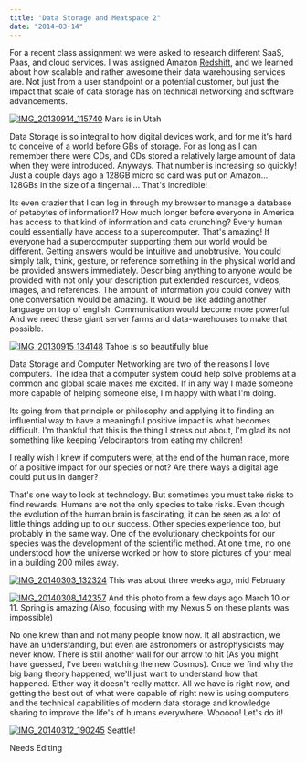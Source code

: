 ```yaml
---
title: "Data Storage and Meatspace 2"
date: "2014-03-14"
---
```


For a recent class assignment we were asked to research different SaaS, Paas, and cloud services. I was assigned Amazon [Redshift](http://aws.amazon.com/redshift/ "Redshift"), and we learned about how scalable and rather awesome their data warehousing services are. Not just from a user standpoint or a potential customer, but just the impact that scale of data storage has on technical networking and software advancements.

[![IMG_20130914_115740](images/IMG_20130914_115740-768x1024.jpg)](http://timmyreilly.azurewebsites.net/wp-content/uploads/2014/03/IMG_20130914_115740.jpg) Mars is in Utah

Data Storage is so integral to how digital devices work, and for me it's hard to conceive of a world before GBs of storage. For as long as I can remember there were CDs, and CDs stored a relatively large amount of data when they were introduced. Anyways. That number is increasing so quickly! Just a couple days ago a 128GB micro sd card was put on Amazon... 128GBs in the size of a fingernail... That's incredible!

Its even crazier that I can log in through my browser to manage a database of petabytes of information!? How much longer before everyone in America has access to that kind of information and data crunching? Every human could essentially have access to a supercomputer. That's amazing! If everyone had a supercomputer supporting them our world would be different. Getting answers would be intuitive and unobtrusive. You could simply talk, think, gesture, or reference something in the physical world and be provided answers immediately. Describing anything to anyone would be provided with not only your description put extended resources, videos, images, and references. The amount of information you could convey with one conversation would be amazing. It would be like adding another language on top of english. Communication would become more powerful. And we need these giant server farms and data-warehouses to make that possible.

[![IMG_20130915_134148](images/IMG_20130915_134148-768x1024.jpg)](http://timmyreilly.azurewebsites.net/wp-content/uploads/2014/03/IMG_20130915_134148.jpg) Tahoe is so beautifully blue

Data Storage and Computer Networking are two of the reasons I love computers. The idea that a computer system could help solve problems at a common and global scale makes me excited. If in any way I made someone more capable of helping someone else, I'm happy with what I'm doing.

Its going from that principle or philosophy and applying it to finding an influential way to have a meaningful positive impact is what becomes difficult. I'm thankful that this is the thing I stress out about, I'm glad its not something like keeping Velociraptors from eating my children!

I really wish I knew if computers were, at the end of the human race, more of a positive impact for our species or not? Are there ways a digital age could put us in danger?

That's one way to look at technology. But sometimes you must take risks to find rewards. Humans are not the only species to take risks. Even though the evolution of the human brain is fascinating, it can be seen as a lot of little things adding up to our success. Other species experience too, but probably in the same way. One of the evolutionary checkpoints for our species was the development of the scientific method. At one time, no one understood how the universe worked or how to store pictures of your meal in a building 200 miles away.

[![IMG_20140303_132324](images/IMG_20140303_132324-768x1024.jpg)](http://timmyreilly.azurewebsites.net/wp-content/uploads/2014/03/IMG_20140303_132324.jpg) This was about three weeks ago, mid February

[![IMG_20140308_142357](images/IMG_20140308_142357-768x1024.jpg)](http://timmyreilly.azurewebsites.net/wp-content/uploads/2014/03/IMG_20140308_142357.jpg) And this photo from a few days ago March 10 or 11. Spring is amazing (Also, focusing with my Nexus 5 on these plants was impossible)

No one knew than and not many people know now. It all abstraction, we have an understanding, but even are astronomers or astrophysicists may never know. There is still another wall for our arrow to hit (As you might have guessed, I've been watching the new Cosmos). Once we find why the big bang theory happened, we'll just want to understand how that happened. Either way it doesn't really matter. All we have is right now, and getting the best out of what were capable of right now is using computers and the technical capabilities of modern data storage and knowledge sharing to improve the life's of humans everywhere. Wooooo! Let's do it!

[![IMG_20140312_190245](images/IMG_20140312_190245-1024x768.jpg)](http://timmyreilly.azurewebsites.net/wp-content/uploads/2014/03/IMG_20140312_190245.jpg) Seattle!

Needs Editing

